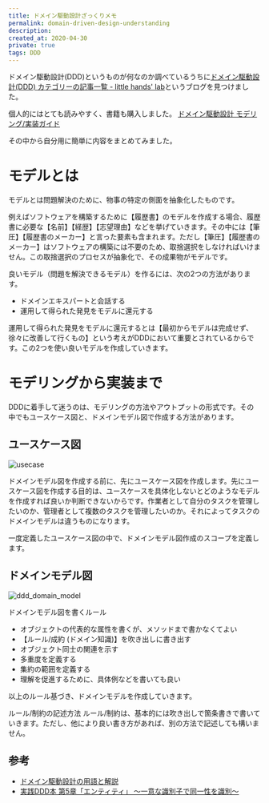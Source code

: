 ```yaml
---
title: ドメイン駆動設計ざっくりメモ
permalink: domain-driven-design-understanding
description: 
created_at: 2020-04-30
private: true
tags: DDD
---
```


ドメイン駆動設計(DDD)というものが何なのか調べているうちに[ドメイン駆動設計(DDD) カテゴリーの記事一覧 - little hands' lab](https://little-hands.hatenablog.com/archive/category/ドメイン駆動設計%28DDD%29)というブログを見つけました。
  
個人的にはとても読みやすく、書籍も購入しました。
[ドメイン駆動設計 モデリング/実装ガイド](https://little-hands.booth.pm/items/1835632)
  
その中から自分用に簡単に内容をまとめてみました。

# モデルとは

モデルとは問題解決のために、物事の特定の側面を抽象化したものです。

例えばソフトウェアを構築するために【履歴書】のモデルを作成する場合、履歴書に必要な【名前】【経歴】【志望理由】などを挙げていきます。その中には【筆圧】【履歴書のメーカー】と言った要素も含まれます。ただし【筆圧】【履歴書のメーカー】はソフトウェアの構築には不要のため、取捨選択をしなければいけません。この取捨選択のプロセスが抽象化で、その成果物がモデルです。

良いモデル（問題を解決できるモデル）を作るには、次の2つの方法があります。
- ドメインエキスパートと会話する
- 運用して得られた発見をモデルに還元する

運用して得られた発見をモデルに還元するとは【最初からモデルは完成せず、徐々に改善して行くもの】という考えがDDDにおいて重要とされているからです。この2つを使い良いモデルを作成していきます。

# モデリングから実装まで
DDDに着手して迷うのは、モデリングの方法やアウトプットの形式です。その中でもユースケース図と、ドメインモデル図で作成する方法があります。

## ユースケース図

![usecase](/images/ddd_usecase.png)
  
ドメインモデル図を作成する前に、先にユースケース図を作成します。先にユースケース図を作成する目的は、ユースケースを具体化しないとどのようなモデルを作成すれば良いか判断できないからです。作業者として自分のタスクを管理したいのか、管理者として複数のタスクを管理したいのか。それによってタスクのドメインモデルは違うものになります。

一度定義したユースケース図の中で、ドメインモデル図作成のスコープを定義します。

## ドメインモデル図

![ddd_domain_model](/images/ddd_domain_model.png)
  
ドメインモデル図を書くルール
- オブジェクトの代表的な属性を書くが、メソッドまで書かなくてよい
- 【ルール/成約 (ドメイン知識)】を吹き出しに書き出す
- オブジェクト同士の関連を示す
- 多重度を定義する
- 集約の範囲を定義する
- 理解を促進するために、具体例などを書いても良い

以上のルール基づき、ドメインモデルを作成していきます。

ルール/制約の記述方法
ルール/制約は、基本的には吹き出しで箇条書きで書いていきます。ただし、他により良い書き方があれば、別の方法で記述しても構いません。







## 参考
- [ドメイン駆動設計の用語と解説](https://qiita.com/nunulk/items/84438605eb4d75dbef00)
- [実践DDD本 第5章「エンティティ」 ～一意な識別子で同一性を識別～](https://codezine.jp/article/detail/10038)

